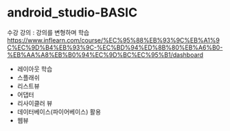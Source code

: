 # android_studio-BASIC
수강 강의 : 강의를 변형하며 학습 
https://www.inflearn.com/course/%EC%95%88%EB%93%9C%EB%A1%9C%EC%9D%B4%EB%93%9C-%EC%BD%94%ED%8B%80%EB%A6%B0-%EB%AA%A8%EB%B0%94%EC%9D%BC%EC%95%B1/dashboard 


- 레이아웃 학습
- 스플래쉬 
- 리스트뷰
- 어댑터
- 리사이클러 뷰
- 데이터베이스(파이어베이스) 활용
- 웹뷰 
